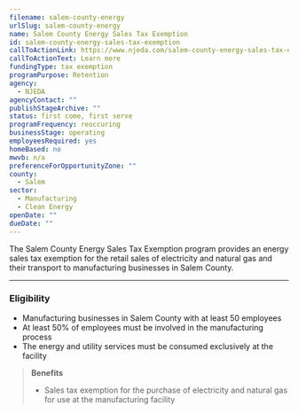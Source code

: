 ```yaml
---
filename: salem-county-energy
urlSlug: salem-county-energy
name: Salem County Energy Sales Tax Exemption
id: salem-county-energy-sales-tax-exemption
callToActionLink: https://www.njeda.com/salem-county-energy-sales-tax-exemption/
callToActionText: Learn more
fundingType: tax exemption
programPurpose: Retention
agency:
  - NJEDA
agencyContact: ""
publishStageArchive: ""
status: first come, first serve
programFrequency: reoccuring
businessStage: operating
employeesRequired: yes
homeBased: no
mwvb: n/a
preferenceForOpportunityZone: ""
county:
  - Salem
sector:
  - Manufacturing
  - Clean Energy
openDate: ""
dueDate: ""
---
```


The Salem County Energy Sales Tax Exemption program provides an energy sales tax exemption for the retail sales of electricity and natural gas and their transport to manufacturing businesses in Salem County.

---

### Eligibility

- Manufacturing businesses in Salem County with at least 50 employees
- At least 50% of employees must be involved in the manufacturing process
- The energy and utility services must be consumed exclusively at the facility

> **Benefits**
>
> - Sales tax exemption for the purchase of electricity and natural gas for use at the manufacturing facility
